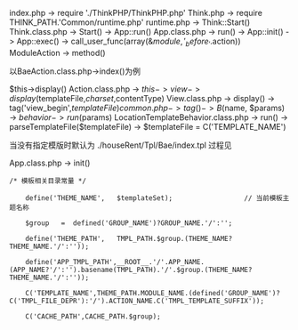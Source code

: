 ﻿index.php -> require './ThinkPHP/ThinkPHP.php'
Think.php -> require THINK_PATH.'Common/runtime.php'
runtime.php -> Think::Start()
Think.class.php -> Start() ->  App::run()
App.class.php -> run() -> App::init() -> App::exec() -> call_user_func(array(&$module,'_before_'.$action))
ModuleAction -> method()

以BaeAction.class.php->index()为例

$this->display()
Action.class.php -> $this->view->display($templateFile,$charset,$contentType)
View.class.php -> display() -> tag('view_begin',$templateFile)
common.php -> tag() -> B($name, $params) -> $behavior->run($params)
LocationTemplateBehavior.class.php -> run() -> parseTemplateFile($templateFile) -> $templateFile = C('TEMPLATE_NAME')

当没有指定模版时默认为 ./houseRent/Tpl/Bae/index.tpl 过程见

App.class.php ->  init() 
	
	/* 模板相关目录常量 */
        
        define('THEME_NAME',   $templateSet);                  // 当前模板主题名称
        
        $group   =  defined('GROUP_NAME')?GROUP_NAME.'/':'';
        
        define('THEME_PATH',   TMPL_PATH.$group.(THEME_NAME?THEME_NAME.'/':''));
        
        define('APP_TMPL_PATH',__ROOT__.'/'.APP_NAME.(APP_NAME?'/':'').basename(TMPL_PATH).'/'.$group.(THEME_NAME?THEME_NAME.'/':''));
        
        C('TEMPLATE_NAME',THEME_PATH.MODULE_NAME.(defined('GROUP_NAME')?C('TMPL_FILE_DEPR'):'/').ACTION_NAME.C('TMPL_TEMPLATE_SUFFIX'));
        
        C('CACHE_PATH',CACHE_PATH.$group);
